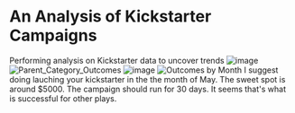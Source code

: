 # An Analysis of Kickstarter Campaigns
Performing analysis on Kickstarter data to uncover trends
![image](https://user-images.githubusercontent.com/86331812/132268378-78c38061-dff3-47d9-9fa3-1b989f7f487d.png)
![Parent_Category_Outcomes](https://user-images.githubusercontent.com/86331812/132268400-e19ad571-33e6-4aa4-bd24-6650cea59bbd.png)
![image](https://user-images.githubusercontent.com/86331812/132268419-8e095ca5-3b42-4870-bd84-001ca0a58509.png)
![Outcomes by Month](https://user-images.githubusercontent.com/86331812/132268428-47d7ce68-bd8c-4ce8-8b29-67e563b3818d.png)
I suggest doing lauching your kickstarter in the the month of May. The sweet spot is around $5000. The campaign should run for 30 days. It seems that's what is successful for other plays. 
